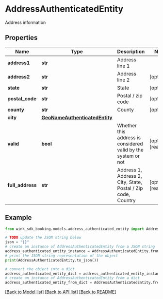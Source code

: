 # AddressAuthenticatedEntity

Address information

## Properties

Name | Type | Description | Notes
------------ | ------------- | ------------- | -------------
**address1** | **str** | Address line 1 | 
**address2** | **str** | Address line 2 | [optional] 
**state** | **str** | State | [optional] 
**postal_code** | **str** | Postal / zip code | [optional] 
**county** | **str** | County | [optional] 
**city** | [**GeoNameAuthenticatedEntity**](GeoNameAuthenticatedEntity.md) |  | 
**valid** | **bool** | Whether this address is considered valid by the system or not | [optional] [readonly] 
**full_address** | **str** | Address 1, Address 2, City, State, Postal / Zip code, Country | [optional] [readonly] 

## Example

```python
from wink_sdk_booking.models.address_authenticated_entity import AddressAuthenticatedEntity

# TODO update the JSON string below
json = "{}"
# create an instance of AddressAuthenticatedEntity from a JSON string
address_authenticated_entity_instance = AddressAuthenticatedEntity.from_json(json)
# print the JSON string representation of the object
print(AddressAuthenticatedEntity.to_json())

# convert the object into a dict
address_authenticated_entity_dict = address_authenticated_entity_instance.to_dict()
# create an instance of AddressAuthenticatedEntity from a dict
address_authenticated_entity_from_dict = AddressAuthenticatedEntity.from_dict(address_authenticated_entity_dict)
```
[[Back to Model list]](../README.md#documentation-for-models) [[Back to API list]](../README.md#documentation-for-api-endpoints) [[Back to README]](../README.md)


